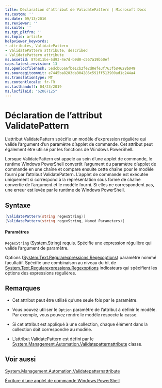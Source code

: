 ```yaml
---
title: Déclaration d’attribut de ValidatePattern | Microsoft Docs
ms.custom: ''
ms.date: 09/13/2016
ms.reviewer: ''
ms.suite: ''
ms.tgt_pltfrm: ''
ms.topic: article
helpviewer_keywords:
- attributes, ValidatePattern
- ValidatePattern attribute, described
- ValidatePattern attribute
ms.assetid: 87b811be-6d93-4e7d-b9d0-c567a19bb0ef
caps.latest.revision: 13
ms.openlocfilehash: 5edcb65a6fbe1cb2fe2d0efe3f763fb84628b049
ms.sourcegitcommit: e7445ba8203da304286c591ff513900ad1c244a4
ms.translationtype: MT
ms.contentlocale: fr-FR
ms.lasthandoff: 04/23/2019
ms.locfileid: "62067125"
---
```

# <a name="validatepattern-attribute-declaration"></a>Déclaration de l’attribut ValidatePattern

L’attribut ValidatePattern spécifie un modèle d’expression régulière qui valide l’argument d’un paramètre d’applet de commande. Cet attribut peut également être utilisé par les fonctions de Windows PowerShell.

Lorsque ValidatePattern est appelé au sein d’une applet de commande, le runtime Windows PowerShell convertit l’argument du paramètre d’applet de commande en une chaîne et compare ensuite cette chaîne pour le modèle fourni par l’attribut ValidatePattern. L’applet de commande est exécutée uniquement si correspond à la représentation sous forme de chaîne convertie de l’argument et le modèle fourni. Si elles ne correspondent pas, une erreur est levée par le runtime de Windows PowerShell.

## <a name="syntax"></a>Syntaxe

```csharp
[ValidatePattern(string regexString)]
[ValidatePattern(string regexString, Named Parameters)]
```

#### <a name="parameters"></a>Paramètres

`RegexString` ([System.String](/dotnet/api/System.String)) requis. Spécifie une expression régulière qui valide l’argument de paramètre.

Options ([System.Text.Regularexpressions.Regexoptions](/dotnet/api/System.Text.RegularExpressions.RegexOptions)) paramètre nommé facultatif. Spécifie une combinaison au niveau du bit de [System.Text.Regularexpressions.Regexoptions](/dotnet/api/System.Text.RegularExpressions.RegexOptions) indicateurs qui spécifient les options des expressions régulières.

## <a name="remarks"></a>Remarques

- Cet attribut peut être utilisé qu’une seule fois par le paramètre.

- Vous pouvez utiliser le `Option` paramètre de l’attribut à définir le modèle. Par exemple, vous pouvez rendre le modèle respecte la casse.

- Si cet attribut est appliqué à une collection, chaque élément dans la collection doit correspondre au modèle.

- L’attribut ValidatePattern est défini par le [System.Management.Automation.Validatepatternattribute](/dotnet/api/System.Management.Automation.ValidatePatternAttribute) classe.

## <a name="see-also"></a>Voir aussi

[System.Management.Automation.Validatepatternattribute](/dotnet/api/System.Management.Automation.ValidatePatternAttribute)

[Écriture d’une applet de commande Windows PowerShell](./writing-a-windows-powershell-cmdlet.md)
